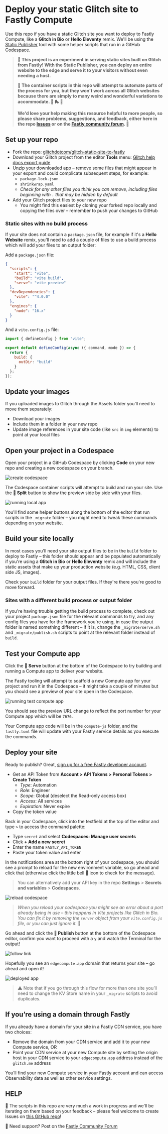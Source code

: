 # Deploy your static Glitch site to Fastly Compute

Use this repo if you have a static Glitch site you want to deploy to Fastly Compute, like a **Glitch in Bio** or **Hello Eleventy** remix. We'll be using the [Static Publisher](https://github.com/fastly/compute-js-static-publish) tool with some helper scripts that run in a GitHub Codespace.

> **🚧 This project is an experiment in serving static sites built on Glitch from Fastly! With the Static Publisher, you can deploy an entire website to the edge and serve it to your visitors without even needing a host.**
> 
> **🚨 The container scripts in this repo will attempt to automate parts of the process for you, but they won't work across all Glitch websites because there are simply to many weird and wonderful variations to accommodate. 🌈 🛼 🪩**
>
> **We'd love your help making this resource helpful to more people, so please share problems, suggestions, and feedback, either here in the repo [Issues](https://github.com/glitchdotcom/glitch-static-site-to-fastly/issues) or on the [Fastly community forum](https://community.fastly.com). 📣**

## Set up your repo 

* Fork the repo: [glitchdotcom/glitch-static-site-to-fastly](https://github.com/glitchdotcom/glitch-static-site-to-fastly/)
* Download your Glitch project from the editor **Tools** menu: [Glitch help docs export guide](https://help.glitch.com/s/article/Downloading-Projects)
* Unzip your downloaded app – remove some files that might appear in your export and could complicate subsequent steps, for example:
  * `package-lock.json`
  * `shrinkwrap.yaml`
  * _Check for any other files you think you can remove, including files beginning with `.` that may be hidden by default_
* Add your Glitch project files to your new repo
  * You might find this easiest by cloning your forked repo locally and copying the files over – remember to push your changes to GitHub

### Static sites with no build process

If your site does not contain a `package.json` file, for example if it's a **Hello Website** remix, you'll need to add a couple of files to use a build process which will add your files to an output folder:

Add a `package.json` file:

```json
{  
  "scripts": {
    "start": "vite",
    "build": "vite build",
    "serve": "vite preview"
  },
  "devDependencies": {
    "vite": "^4.0.0"
  },
  "engines": {
    "node": "16.x"
  }
}
```

And a `vite.config.js` file:

```js
import { defineConfig } from "vite";

export default defineConfig(async ({ command, mode }) => {
  return {
    build: {
      outDir: "build"
    }
  };
});
```

## Update your images

If you uploaded images to Glitch through the Assets folder you’ll need to move them separately:

* Download your images
* Include them in a folder in your new repo 
* Update image references in your site code (like `src` in `img` elements) to point at your local files

## Open your project in a Codespace

Open your project in a GitHub Codespace by clicking **Code** on your new repo and creating a new codespace on your branch. 

![create codespace](https://github.com/user-attachments/assets/078484b0-af79-45e8-8f4f-4a3ef045b185)

The Codespace container scripts will attempt to build and run your site. Use the **🔎 Split** button to show the preview side by side with your files.

![running local app](https://github.com/user-attachments/assets/4311816e-5cab-4207-addf-78cea7194823)

You'll find some helper buttons along the bottom of the editor that run scripts in the `_migrate` folder – you might need to tweak these commands depending on your website.

## Build your site locally

In most cases you'll need your site output files to be in the `build` folder to deploy to Fastly – this folder should appear and be populated automatically if you're using a **Glitch in Bio** or **Hello Eleventy** remix and will include the static assets that make up your production website (e.g. HTML, CSS, client side JS, images).

Check your `build` folder for your output files. If they're there you're good to move forward.

### Sites with a different build process or output folder

If you're having trouble getting the build process to complete, check out your project `package.json` file for the relevant commands to try, and any config files you have for the framework you're using, in case the output folder is named something different – if it is, change the `_migrate/serve.sh` and `_migrate/publish.sh` scripts to point at the relevant folder instead of `build`.

## Test your Compute app

Click the **🧪 Serve** button at the bottom of the Codespace to try building and running a Compute app to deliver your website.

The Fastly tooling will attempt to scaffold a new Compute app for your project and run it in the Codespace – it might take a couple of minutes but you should see a preview of your site open in the Codespace. 

![running test compute app](https://github.com/user-attachments/assets/f3c17565-4e42-449d-892f-8adc49e02c6c)

You should see the preview URL change to reflect the port number for your Compute app which will be `7676`.

Your Compute app code will be in the `compute-js` folder, and the `fastly.toml` file will update with your Fastly service details as you execute the commands.

## Deploy your site

Ready to publish? Great, [sign up for a free Fastly developer account](https://www.fastly.com/signup/).

* Get an API Token from **Account > API Tokens > Personal Tokens > Create Token**
  * _Type_: Automation
  * _Role_: Engineer
  * _Scope_: Global (deselect the Read-only access box)
  * _Access_: All services
  * _Expiration_: Never expire
* Copy the token value

Back in your Codespace, click into the textfield at the top of the editor and type `>` to access the command palette:

* Type `secret` and select **Codespaces: Manage user secrets**
* Click **+ Add a new secret**
* Enter the name `FASTLY_API_TOKEN`
* Paste your token value and enter
  
In the notifications area at the bottom right of your codespace, you should see a prompt to reload for the new environment variable, so go ahead and click that (otherwise click the little bell 🔔 icon to check for the message).

> You can alternatively add your API key in the repo **Settings** > **Secrets and variables** > **Codespaces**.

![reload codespace](https://github.com/user-attachments/assets/b7a3271a-b183-44f2-82ed-968aa26f921e)

> _When you reload your codespace you might see an error about a port already being in use – this happens in Vite projects like Glitch in Bio. You can fix it by removing the `server` object from your `vite.config.js` file, or you can just ignore it._ 💅

Go ahead and click the **🚀 Publish** button at the bottom of the Codespace editor, confirm you want to proceed with a `y` and watch the Terminal for the output! 

![follow link](https://github.com/user-attachments/assets/ed2c4a60-5d4e-4a0d-b06b-a6d7a6d45c70)

Hopefully you see an `edgecompute.app` domain that returns your site – go ahead and open it!

![deployed app](https://github.com/user-attachments/assets/a6c2210b-bdf0-4256-bcd9-67052c15d9f9)

> ⚠️ Note that if you go through this flow for more than one site you’ll need to change the KV Store name in your `_migrate` scripts to avoid duplicates.

## If you’re using a domain through Fastly 

If you already have a domain for your site in a Fastly CDN service, you have two choices:

* Remove the domain from your CDN service and add it to your new Compute service, OR 
* Point your CDN service at your new Compute site by setting the origin host in your CDN service to your `edgecompute.app` address instead of the `glitch.me` address

You’ll find your new Compute service in your Fastly account and can access Observability data as well as other service settings.

## HELP

📣 The scripts in this repo are very much a work in progress and we'll be iterating on them based on your feedback – please feel welcome to create Issues on [this GitHub repo](https://github.com/glitchdotcom/glitch-static-site-to-fastly)!

🛟 Need support? Post on the [Fastly Community Forum](https://community.fastly.com)
